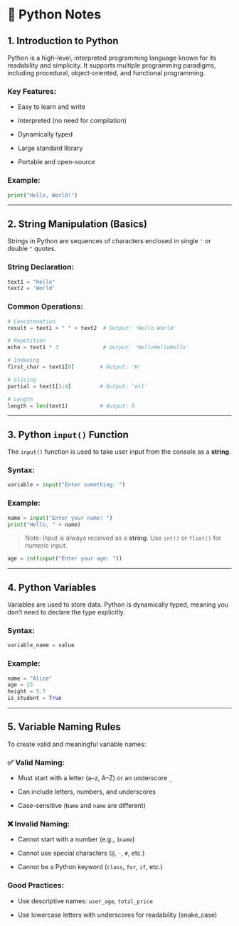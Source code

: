 
# 📘 Python Notes

## 1. Introduction to Python

Python is a high-level, interpreted programming language known for its readability and simplicity. It supports multiple programming paradigms, including procedural, object-oriented, and functional programming.

### Key Features:

- Easy to learn and write
    
- Interpreted (no need for compilation)
    
- Dynamically typed
    
- Large standard library
    
- Portable and open-source
    

### Example:

```python
print("Hello, World!")
```

---

## 2. String Manipulation (Basics)

Strings in Python are sequences of characters enclosed in single `'` or double `"` quotes.

### String Declaration:

```python
text1 = "Hello"
text2 = 'World'
```

### Common Operations:

```python
# Concatenation
result = text1 + " " + text2  # Output: 'Hello World'

# Repetition
echo = text1 * 3              # Output: 'HelloHelloHello'

# Indexing
first_char = text1[0]        # Output: 'H'

# Slicing
partial = text1[1:4]         # Output: 'ell'

# Length
length = len(text1)          # Output: 5
```

---

## 3. Python `input()` Function

The `input()` function is used to take user input from the console as a **string**.

### Syntax:

```python
variable = input("Enter something: ")
```

### Example:

```python
name = input("Enter your name: ")
print("Hello, " + name)
```

> Note: Input is always received as a **string**. Use `int()` or `float()` for numeric input.

```python
age = int(input("Enter your age: "))
```

---

## 4. Python Variables

Variables are used to store data. Python is dynamically typed, meaning you don’t need to declare the type explicitly.

### Syntax:

```python
variable_name = value
```

### Example:

```python
name = "Alice"
age = 25
height = 5.7
is_student = True
```

---

## 5. Variable Naming Rules

To create valid and meaningful variable names:

### ✅ Valid Naming:

- Must start with a letter (a–z, A–Z) or an underscore `_`
    
- Can include letters, numbers, and underscores
    
- Case-sensitive (`Name` and `name` are different)
    

### ❌ Invalid Naming:

- Cannot start with a number (e.g., `1name`)
    
- Cannot use special characters (`@`, `-`, `#`, etc.)
    
- Cannot be a Python keyword (`class`, `for`, `if`, etc.)
    

### Good Practices:

- Use descriptive names: `user_age`, `total_price`
    
- Use lowercase letters with underscores for readability (snake_case)
    
